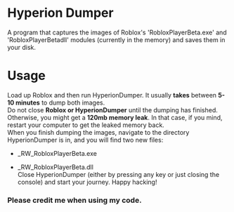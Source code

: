 # Hyperion Dumper
A program that captures the images of Roblox's 'RobloxPlayerBeta.exe' and 'RobloxPlayerBetadll' modules (currently in the memory) and saves them in your disk.
# Usage
Load up Roblox and then run HyperionDumper. It usually **takes** between **5-10 minutes** to dump both images. \
Do not close **Roblox or HyperionDumper** until the dumping has finished. Otherwise, you might get a **120mb memory leak**. In that case, if you mind, restart your computer to get the leaked memory back. \
When you finish dumping the images, navigate to the directory HyperionDumper is in, and you will find two new files:

- _RW_RobloxPlayerBeta.exe

- _RW_RobloxPlayerBeta.dll \
Close HyperionDumper (either by pressing any key or just closing the console) and start your journey. Happy hacking!

### Please credit me when using my code.

